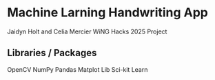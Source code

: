 # Machine Larning Handwriting App
Jaidyn Holt and Celia Mercier
WiNG Hacks 2025 Project

## Libraries / Packages
OpenCV
NumPy
Pandas
Matplot Lib
Sci-kit Learn
